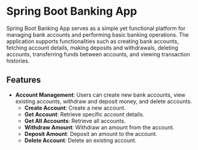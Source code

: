 # Spring Boot Banking App

Spring Boot Banking App serves as a simple yet functional platform for managing bank accounts and performing basic banking operations. The application supports functionalities such as creating bank accounts, fetching account details, making deposits and withdrawals, deleting accounts, transferring funds between accounts, and viewing transaction histories.

## Features

- **Account Management**: Users can create new bank accounts, view existing accounts, withdraw and deposit money, and delete accounts.
    - **Create Account**: Create a new account.
    - **Get Account**: Retrieve specific account details.
    - **Get All Accounts**: Retrieve all accounts.
    - **Withdraw Amount**: Withdraw an amount from the account.
    - **Deposit Amount**: Deposit an amount to the account.
    - **Delete Account**: Delete an existing account.